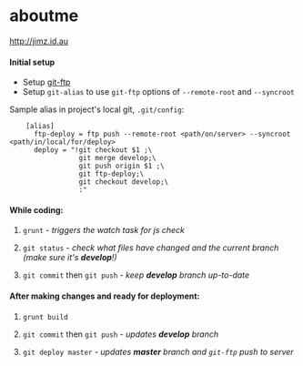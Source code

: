 # aboutme
http://jimz.id.au

#### Initial setup
* Setup [git-ftp](https://github.com/git-ftp/git-ftp)
* Setup `git-alias` to use `git-ftp` options of `--remote-root` and `--syncroot`

Sample alias in project's local git, `.git/config`:
```
    [alias]
      ftp-deploy = ftp push --remote-root <path/on/server> --syncroot <path/in/local/for/deploy>
      deploy = "!git checkout $1 ;\
                 git merge develop;\
                 git push origin $1 ;\
                 git ftp-deploy;\
                 git checkout develop;\
                 :"
```

#### While coding:

1. `grunt`  _- triggers the watch task for js check_

2. `git status`  _- check what files have changed and the current branch (make sure it's **develop**!)_

3. `git commit` then `git push`  _- keep **develop** branch up-to-date_


#### After making changes and ready for deployment:

1. `grunt build`

2. `git commit` then `git push` _- updates **develop** branch_

3. `git deploy master` _- updates **master** branch and `git-ftp` push to server_


